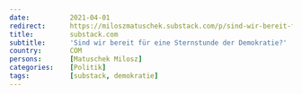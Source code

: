 ```yaml
---
date:          2021-04-01
redirect:      https://miloszmatuschek.substack.com/p/sind-wir-bereit-fur-eine-sternstunde
title:         substack.com
subtitle:      'Sind wir bereit für eine Sternstunde der Demokratie?'
country:       COM
persons:       [Matuschek Milosz]
categories:    [Politik]
tags:          [substack, demokratie]
---
```

